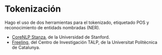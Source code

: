 # Tokenización

Hago el uso de dos herramientas para el tokenizado, etiquetado POS y 
reconocimiento de entidads nombradas (NER).

- [CoreNLP Stanza](https://stanfordnlp.github.io/stanza/), de la Universidad de Stanford.
- [Freeling](http://nlp.lsi.upc.edu/freeling/index.php/node/1), del Centro de Investigación TALP, de la Universitat 
  Politècnica de Catalunya.